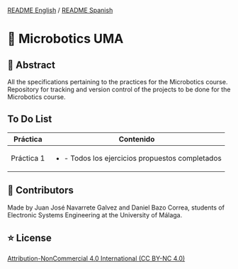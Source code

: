 [README English](https://github.com/JeyJeysp/Microbotics_UMA/blob/main/README.md) / [README Spanish](https://github.com/JeyJeysp/Microbotics_UMA/blob/main/README_SP.md)
# 🤖 Microbotics UMA

## 📄 Abstract
All the specifications pertaining to the practices for the Microbotics course.
Repository for tracking and version control of the projects to be done for the Microbotics course.

## To Do List

Práctica|Contenido
---|---
Práctica 1 | <ul><li>- Todos los ejercicios propuestos completados</ul>

## 👤 Contributors
Made by Juan José Navarrete Galvez and Daniel Bazo Correa, students of Electronic Systems Engineering at the University of Málaga.

## ⭐ License

[Attribution-NonCommercial 4.0 International (CC BY-NC 4.0)](https://creativecommons.org/licenses/by-nc/4.0/)
